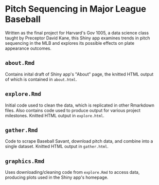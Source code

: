 # Pitch Sequencing in Major League Baseball

Written as the final project for Harvard's Gov 1005, a data science class taught by Preceptor David Kane, this Shiny app examines trends in pitch sequencing in the MLB and explores its possible effects on plate appearance outcomes.

## `about.Rmd`

Contains inital draft of Shiny app's "About" page, the knitted HTML output of which is contained in `about.html`.

##  `explore.Rmd`

Initial code used to clean the data, which is replicated in other Rmarkdown files. Also contains code used to produce output for various project milestones. Knitted HTML output in `explore.html`.

## `gather.Rmd`

Code to scrape Baseball Savant, download pitch data, and combine into a single dataset. Knitted HTML output in `gather.html`.

## `graphics.Rmd`

Uses downloading/cleaning code from `explore.Rmd` to access data, producing plots used in the Shiny app's homepage.

